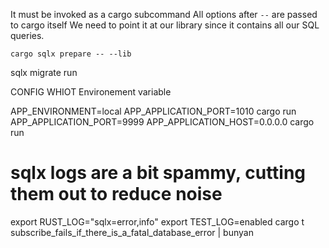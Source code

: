 It must be invoked as a cargo subcommand
All options after `--` are passed to cargo itself
We need to point it at our library since it contains
all our SQL queries.

```
cargo sqlx prepare -- --lib
```
sqlx migrate run

CONFIG WHIOT Environement variable 

APP_ENVIRONMENT=local APP_APPLICATION_PORT=1010 cargo run
APP_APPLICATION_PORT=9999 APP_APPLICATION_HOST=0.0.0.0 cargo run


# sqlx logs are a bit spammy, cutting them out to reduce noise
export RUST_LOG="sqlx=error,info"
export TEST_LOG=enabled
cargo t subscribe_fails_if_there_is_a_fatal_database_error | bunyan


